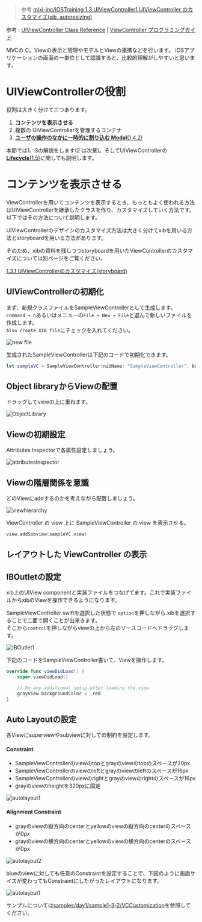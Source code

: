 > 参考 [mixi-inc/iOSTraining 1.3 UIViewController1 UIViewController のカスタマイズ(xib, autoresizing)](https://github.com/mixi-inc/iOSTraining/wiki/1.3-UIViewController1---UIViewController-%E3%81%AE%E3%82%AB%E3%82%B9%E3%82%BF%E3%83%9E%E3%82%A4%E3%82%BA(xib,-autoresizing))

参考 : [UIViewController Class Reference](https://developer.apple.com/library/ios/documentation/UIKit/Reference/UIViewController_Class/index.html) | [ViewController プログラミングガイド](https://developer.apple.com/jp/devcenter/ios/library/documentation/ViewControllerPGforiOS.pdf)

MVCの C。Viewの表示と管理やモデルとViewの連携などを行います。
iOSアプリケーションの画面の一単位として認識すると、比較的理解がしやすいと思います。

# UIViewControllerの役割

役割は大きく分けて三つあります。

1. **コンテンツを表示させる**
2. 複数の UIViewControllerを管理するコンテナ
3. [**ユーザの操作のなかに一時的に割り込む Modal**(1.4.2)](./1-4-2_ModalViewController-xib.md)

本節では1、3の解説をします(2 は次章)。そしてUIViewControllerの[**Lifecycle**(1.5)](1-5_UIViewController-lifecycle.md)に関しても説明します。

# コンテンツを表示させる

ViewControllerを用いてコンテンツを表示するとき、もっともよく使われる方法はUIViewControllerを継承したクラスを作り、カスタマイズしていく方法です。
以下ではその方法について説明します。

UIViewControllerのデザインのカスタマイズ方法は大きく分けてxibを用いる方法とstoryboardを用いる方法があります。

そのため、xibの資料を残しつつstoryboardを用いたViewControllerのカスタマイズについては別ページをご覧ください。

[1.3.1 UIViewControllerのカスタマイズ(storyboard)](./1-3-1_UIViewController-customization-storyboard.md)

## UIViewControllerの初期化

まず、新規クラスファイルをSampleViewControllerとして生成します。  
`command + n`あるいはメニューの`File → New → File`と選んで新しいファイルを作成します。  
`Also create XIB file`にチェックを入れてください。

![new file](./images/1_3_2/image1.png)

生成されたSampleViewControllerは下記のコードで初期化できます。

```swift
let sampleVC = SampleViewController(nibName: "SampleViewController", bundle: nil)
```

## Object libraryからViewの配置

ドラッグしてviewの上に重ねます。

![ObjectLibrary](./images/1_3_2/image2.png)

## Viewの初期設定

Attributes Inspectorで各属性設定しましょう。

![attributesInspector](./images/1_3_2/image3.png)

## Viewの階層関係を意識

どのViewにaddするのかを考えながら配置しましょう。

![viewhierarchy](./images/1_3_2/image4.png)

ViewController の view 上に SampleViewController の view を表示させる。

```swift
view.addSubview(sampleVC.view)
```

## レイアウトした ViewController の表示

## IBOutletの設定
xib上のUIView componentと実装ファイルをつなげてます。これで実装ファイルからxibのViewを操作できるようになります。

SampleViewController.swiftを選択した状態で `option`を押しながら.xibを選択することで二面で開くことが出来きます。  
そこから`control`を押しながらviewの上から左のソースコードへドラッグします。

![IBOutlet1](./images/1_3_2/image5.png)

下記のコードをSampleViewController書いて、Viewを操作します。

```swift
override func viewDidLoad() {
    super.viewDidLoad()

    // Do any additional setup after loading the view.
    grayView.backgroundColor = .red
}
```

## Auto Layoutの設定

各Viewにsuperviewやsubviewに対しての制約を設定します。

#### Constraint

- SampleViewControllerのviewのtopとgrayのviewのtopのスペースが20px
- SampleViewControllerのviewのleftとgrayのviewのleftのスペースが16px
- SampleViewControllerのviewのrightとgrayのviewのrightのスペースが16px
- grayのviewのheightを320pxに固定

![autolayout1](./images/1_3_2/image6.png)

#### Alignment Constraint

- grayのviewの縦方向のcenterとyellowのviewの縦方向のcenterのスペースが0px
- grayのviewの横方向のcenterとyellowのviewの横方向のcenterのスペースが0px

![autolayout2](./images/1_3_2/image7.png)

blueのviewに対しても任意のConstraintを設定することで、下図のように画面サイズが変わってもConstraintにしたがったレイアウトになります。

![autolayout1](./images/1_3_2/image8.png)

サンプルについては[samples/day1/sample1-3-2/VCCustomization](../../samples/day1/sample1-3-2)を参照してください。
